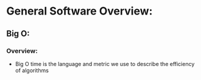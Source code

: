 # General Software Overview:

## Big O:

### Overview:
* Big O time is the language and metric we use to describe the efficiency of algorithms

